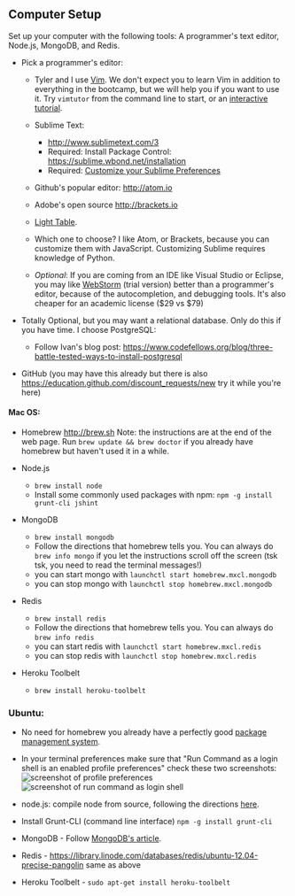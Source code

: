 ## Computer Setup

Set up your computer with the following tools: A programmer's text editor, Node.js, MongoDB, and Redis.

* Pick a programmer's editor:
    * Tyler and I use [Vim](http://www.openvim.com/tutorial.html). We don't expect you to learn Vim in addition to everything in the bootcamp, but we will help you if you want to use it. Try `vimtutor` from the command line to start, or an [interactive tutorial](http://www.openvim.com/tutorial.html).
    * Sublime Text:
      * <http://www.sublimetext.com/3>
      * Required: Install Package Control: <https://sublime.wbond.net/installation>
      * Required: [Customize your Sublime Preferences](https://gist.github.com/ivanoats/9cd0cd84312e3aa29b0b)
    * Github's popular editor: http://atom.io
    * Adobe's open source http://brackets.io
    * [Light Table](http://www.lighttable.com).

    * Which one to choose? I like Atom, or Brackets, because you can customize them with JavaScript. Customizing Sublime requires knowledge of Python.

  * _Optional_: If you are coming from an IDE like Visual Studio or Eclipse, you
may like [WebStorm](http://www.jetbrains.com/webstorm/) (trial version) better
than a programmer's editor, because of the autocompletion, and debugging tools. It's also cheaper for an academic license ($29 vs $79)

* Totally Optional, but you may want a relational database. Only do this if you have time. I choose PostgreSQL:
    * Follow Ivan's blog post: <https://www.codefellows.org/blog/three-battle-tested-ways-to-install-postgresql>

* GitHub (you may have this already but there is also <https://education.github.com/discount_requests/new> try it while you're here)

#### Mac OS:

* Homebrew <http://brew.sh> Note: the instructions are at the end of the web page. Run `brew update && brew doctor` if you already have homebrew but haven't used it in a while.

* Node.js
    * `brew install node`
    * Install some commonly used packages with npm: `npm -g install grunt-cli jshint`



* MongoDB
    * `brew install mongodb`
    * Follow the directions that homebrew tells you. You can always do `brew info mongo` if you let the instructions scroll off the screen (tsk tsk, you need to read the terminal messages!)
    * you can start mongo with `launchctl start homebrew.mxcl.mongodb`
    * you can stop mongo with `launchctl stop homebrew.mxcl.mongodb`

* Redis
    * `brew install redis`
    * Follow the directions that homebrew tells you. You can always do `brew info redis`
    * you can start redis with `launchctl start homebrew.mxcl.redis`
    * you can stop redis with `launchctl stop homebrew.mxcl.redis`

* Heroku Toolbelt
     * `brew install heroku-toolbelt`

### Ubuntu:

  * No need for homebrew you already have a perfectly good [package management system](https://help.ubuntu.com/community/AptGet/Howto).
  * In your terminal preferences make sure that "Run Command as a login shell is an enabled profile preferences" check these two screenshots: ![screenshot of profile preferences](http://f.cl.ly/items/3u231q3t2127391L1X1J/Image%202014-02-10%20at%203.10.54%20PM.png) ![screenshot of run command as login shell](http://f.cl.ly/items/2D3F3n461g1J0h1i1d1Y/Image%202014-02-10%20at%203.11.11%20PM.png)

  * node.js: compile node from source, following the directions [here](install_node_from_source.md).
  * Install Grunt-CLI (command line interface)  `npm -g install grunt-cli`

  * MongoDB - Follow [MongoDB's article](http://docs.mongodb.org/manual/tutorial/install-mongodb-on-ubuntu/).
  * Redis - <https://library.linode.com/databases/redis/ubuntu-12.04-precise-pangolin> same as above
  * Heroku Toolbelt - `sudo apt-get install heroku-toolbelt`
